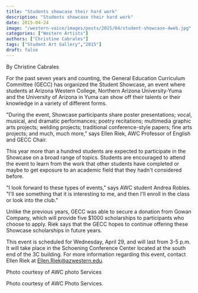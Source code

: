 ```yaml
---
title: "Students showcase their hard work"
description: "Students showcase their hard work"
date: 2015-04-24
image: "/western-voice/images/posts/2015/04/student-showcase-4web.jpg"
categories: ["Western Artists"]
authors: ["Christine Cabrales"]
tags: ["Student Art Gallery","2015"]
draft: false
---
```

By Christine Cabrales

For the past seven years and counting, the General Education Curriculum Committee (GECC) has organized the Student Showcase, an event where students at Arizona Western College, Northern Arizona University-Yuma and the University of Arizona in Yuma can show off their talents or their knowledge in a variety of different forms.

"During the event, Showcase participants share poster presentations; vocal, musical, and dramatic performances; poetry recitations; multimedia graphic arts projects; welding projects; traditional conference-style papers; fine arts projects; and much, much more," says Ellen Riek, AWC Professor of English and GECC Chair.

This year more than a hundred students are expected to participate in the Showcase on a broad range of topics. Students are encouraged to attend the event to learn from the work that other students have completed or maybe to get exposure to an academic field that they hadn't considered before.

"I look forward to these types of events," says AWC student Andrea Robles. "I'll see something that it is interesting to me, and then I'll enroll in the class or look into the club."

Unlike the previous years, GECC was able to secure a donation from Gowan Company, which will provide five $1000 scholarships to participants who choose to apply. Riek says that the GECC hopes to continue offering these Showcase scholarships in future years.

This event is scheduled for Wednesday, April 29, and will last from 3-5 p.m. It will take place in the Schoening Conference Center located at the south end of the 3C building. For more information regarding this event, contact Ellen Riek at Ellen.Riek@azwestern.edu.

Photo courtesy of AWC photo Services

Photo courtesy of AWC Photo Services.